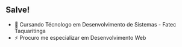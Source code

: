 ## Salve! 

- 🔭 Cursando Técnologo em Desenvolvimento de Sistemas - Fatec Taquaritinga
- ⚡ Procuro me especializar em Desenvolvimento Web

